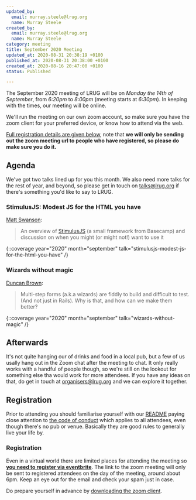 ```yaml
---
updated_by:
  email: murray.steele@lrug.org
  name: Murray Steele
created_by:
  email: murray.steele@lrug.org
  name: Murray Steele
category: meeting
title: September 2020 Meeting
updated_at: 2020-08-31 20:38:19 +0100
published_at: 2020-08-31 20:38:00 +0100
created_at: 2020-08-16 20:47:00 +0100
status: Published

---
```


The September 2020 meeting of LRUG will be on *Monday the 14th of September*,
from _6:20pm_ to _8:00pm_ (meeting starts at _6:30pm_).  In keeping with
the times, our meeting will be online.

We'll run the meeting on our own zoom account, so make sure you have
the zoom client for your preferred device, or know how to attend via
the web.

[Full registration details are given below](#sept20registration), note
that **we will only be sending out the zoom meeting url to people who
have registered, so please do make sure you do it.**

## Agenda

We've got two talks lined up for you this month. We also need more talks
for the rest of year, and beyond, so please get in touch on
[talks@lrug.org](mailto:talks@lrug.org) if there's something you'd like to
say to LRUG.

### StimulusJS: Modest JS for the HTML you have

[Matt Swanson](https://twitter.com/_swanson):

> An overview of [StimulusJS](https://stimulusjs.org) (a small framework from Basecamp) and
> discussion on when you might (or might not!) want to use it

{::coverage year="2020" month="september" talk="stimulusjs-modest-js-for-the-html-you-have" /}

### Wizards without magic

[Duncan Brown](https://github.com/duncanjbrown):

> Multi-step forms (a.k.a wizards) are fiddly to build and difficult to
> test. (And not just in Rails). Why is that, and how can we make them
> better?

{::coverage year="2020" month="september" talk="wizards-without-magic" /}

## Afterwards

It's not quite hanging our of drinks and food in a local pub, but a few
of us usally hang out in the Zoom chat after the meeting to chat.  It only
really works with a handful of people though, so we're still on the
lookout for something else tha would work for more attendees.  If you have
any ideas on that, do get in touch at
[organisers@lrug.org](mailto:organisers@lrug.org) and we can explore it
together.

Registration <a name="sept20registration">&nbsp;</a>
----------------------------------------------------

Prior to attending you should familiarise yourself with our [README](http://readme.lrug.org/)
paying close attention to [the code of conduct](http://readme.lrug.org/#code-of-conduct)
which applies to all attendees, even though there's no pub or venue.
Basically they are good rules to generally live your life by.

### Registration

Even in a virtual world there are limited places for attending the meeting
so **[you need to register via eventbrite][sept2020-eventbrite]**.  The link to
the zoom meeting will only be sent to registered attendees on the day of
the meeting, around about 6pm.  Keep an eye out for the email and check
your spam just in case.

Do prepare yourself in advance by [downloading the zoom client](https://zoom.us/support/download).

[sept2020-eventbrite]: https://www.eventbrite.com/e/lrug-september-2020-autumn-begins-tickets-118981989333
